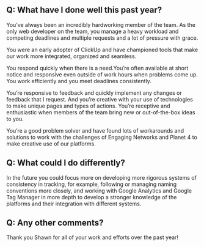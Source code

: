 ## Q: What have I done well this past year?

You’ve always been an incredibly hardworking member of the team. As the only web developer on the team, you manage a heavy workload and competing deadlines and multiple requests and a lot of pressure with grace.

You were an early adopter of ClickUp and have championed tools that make our work more integrated, organized and seamless.

You respond quickly when there is a need.You’re often available at short notice and responsive even outside of work hours when problems come up. You work efficiently and you meet deadlines consistently.

You’re responsive to feedback and quickly implement any changes or feedback that I request. And you’re creative with your use of technologies to make unique pages and types of actions. You’re receptive and enthusiastic when members of the team bring new or out-of-the-box ideas to you.

You’re a good problem solver and have found lots of workarounds and solutions to work with the challenges of Engaging Networks and Planet 4 to make creative use of our platforms.

## Q: What could I do differently?

In the future you could focus more on developing more rigorous systems of consistency in tracking, for example, following or managing naming conventions more closely, and working with Google Analytics and Google Tag Manager in more depth to develop a stronger knowledge of the platforms and their integration with different systems.

## Q: Any other comments?

Thank you Shawn for all of your work and efforts over the past year! 
